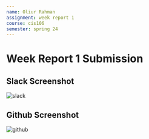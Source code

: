 ```yaml
---
name: Oliur Rahman
assignment: week report 1
course: cis106
semester: spring 24
---
```


# Week Report 1 Submission

## Slack Screenshot
![slack](image.png)

## Github Screenshot
![github](image-2.png)